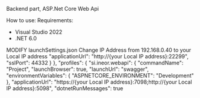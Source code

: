 Backend part, ASP.Net Core Web Api 

How to use:
Requirements:
- Visual Studio 2022
- .NET 6.0

MODIFY launchSettings.json 
Change IP Address from 192.168.0.40 to your Local IP address
      "applicationUrl": "http://{your Local IP address}:22299",
      "sslPort": 44332
    }
  },
  "profiles": {
    "si.ineor.webapi": {
      "commandName": "Project",
      "launchBrowser": true,
      "launchUrl": "swagger",
      "environmentVariables": {
        "ASPNETCORE_ENVIRONMENT": "Development"
      },
      "applicationUrl": "https://{your Local IP address}:7098;http://{your Local IP address}:5098",
      "dotnetRunMessages": true
